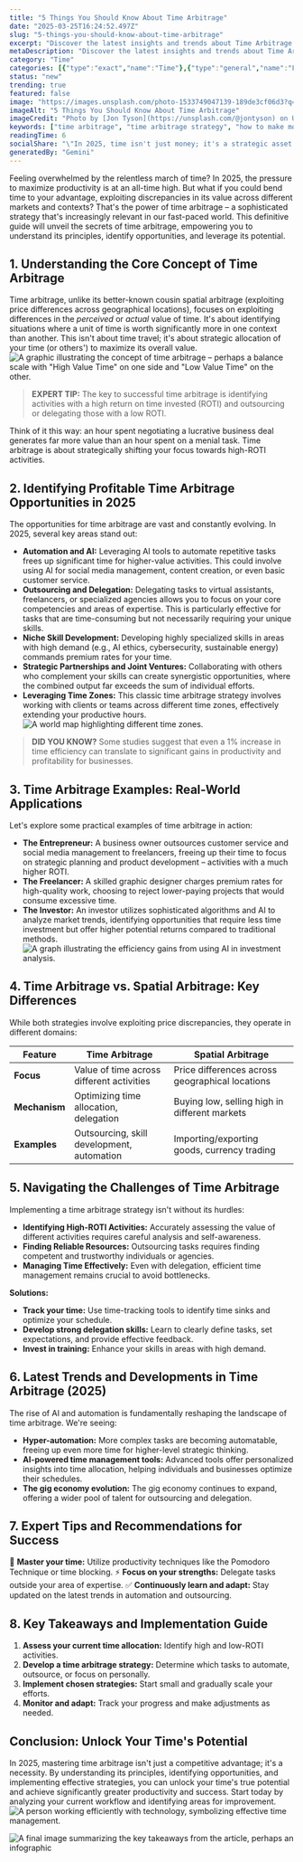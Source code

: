```yaml
---
title: "5 Things You Should Know About Time Arbitrage"
date: "2025-03-25T16:24:52.497Z"
slug: "5-things-you-should-know-about-time-arbitrage"
excerpt: "Discover the latest insights and trends about Time Arbitrage. This comprehensive guide covers everything you need to know about Time Arbitrage in 2025."
metaDescription: "Discover the latest insights and trends about Time Arbitrage. This comprehensive guide covers everything you need to know about Time Arbitrage in 2025."
category: "Time"
categories: [{"type":"exact","name":"Time"},{"type":"general","name":"Finance"},{"type":"medium","name":"Investment Strategies"},{"type":"specific","name":"Futures Trading"},{"type":"niche","name":"Index Arbitrage"}]
status: "new"
trending: true
featured: false
image: "https://images.unsplash.com/photo-1533749047139-189de3cf06d3?q=85&w=1200&fit=max&fm=webp&auto=compress"
imageAlt: "5 Things You Should Know About Time Arbitrage"
imageCredit: "Photo by [Jon Tyson](https://unsplash.com/@jontyson) on Unsplash"
keywords: ["time arbitrage", "time arbitrage strategy", "how to make money with time arbitrage", "time arbitrage examples", "best time arbitrage opportunities", "time arbitrage for beginners", "profitable time arbitrage businesses", "time arbitrage vs. spatial arbitrage", "is time arbitrage real?", "time arbitrage investment strategies"]
readingTime: 6
socialShare: "\"In 2025, time isn't just money; it's a strategic asset. Mastering time arbitrage is the key to unlocking unprecedented productivity and success.\""
generatedBy: "Gemini"
---
```




Feeling overwhelmed by the relentless march of time?  In 2025, the pressure to maximize productivity is at an all-time high.  But what if you could bend time to your advantage, exploiting discrepancies in its value across different markets and contexts?  That's the power of time arbitrage – a sophisticated strategy that's increasingly relevant in our fast-paced world. This definitive guide will unveil the secrets of time arbitrage, empowering you to understand its principles, identify opportunities, and leverage its potential.

## 1. Understanding the Core Concept of Time Arbitrage

Time arbitrage, unlike its better-known cousin spatial arbitrage (exploiting price differences across geographical locations), focuses on exploiting differences in the *perceived* or *actual* value of time.  It's about identifying situations where a unit of time is worth significantly more in one context than another. This isn't about time travel; it's about strategic allocation of your time (or others') to maximize its overall value. ![A graphic illustrating the concept of time arbitrage – perhaps a balance scale with "High Value Time" on one side and "Low Value Time" on the other.](https://images.unsplash.com/photo-1533749047139-189de3cf06d3?q=85&w=1200&fit=max&fm=webp&auto=compress)

> **EXPERT TIP:**  The key to successful time arbitrage is identifying activities with a high return on time invested (ROTI) and outsourcing or delegating those with a low ROTI.

Think of it this way: an hour spent negotiating a lucrative business deal generates far more value than an hour spent on a menial task.  Time arbitrage is about strategically shifting your focus towards high-ROTI activities.

## 2.  Identifying Profitable Time Arbitrage Opportunities in 2025

The opportunities for time arbitrage are vast and constantly evolving.  In 2025, several key areas stand out:

* **Automation and AI:**  Leveraging AI tools to automate repetitive tasks frees up significant time for higher-value activities.  This could involve using AI for social media management, content creation, or even basic customer service.
* **Outsourcing and Delegation:**  Delegating tasks to virtual assistants, freelancers, or specialized agencies allows you to focus on your core competencies and areas of expertise.  This is particularly effective for tasks that are time-consuming but not necessarily requiring your unique skills.
* **Niche Skill Development:**  Developing highly specialized skills in areas with high demand (e.g., AI ethics, cybersecurity, sustainable energy) commands premium rates for your time.
* **Strategic Partnerships and Joint Ventures:** Collaborating with others who complement your skills can create synergistic opportunities, where the combined output far exceeds the sum of individual efforts.
* **Leveraging Time Zones:**  This classic time arbitrage strategy involves working with clients or teams across different time zones, effectively extending your productive hours. ![A world map highlighting different time zones.](https://images.unsplash.com/photo-1495364141860-b0d03eccd065?q=85&w=1200&fit=max&fm=webp&auto=compress)

> **DID YOU KNOW?**  Some studies suggest that even a 1% increase in time efficiency can translate to significant gains in productivity and profitability for businesses.

## 3.  Time Arbitrage Examples: Real-World Applications

Let's explore some practical examples of time arbitrage in action:

* **The Entrepreneur:** A business owner outsources customer service and social media management to freelancers, freeing up their time to focus on strategic planning and product development – activities with a much higher ROTI.
* **The Freelancer:** A skilled graphic designer charges premium rates for high-quality work, choosing to reject lower-paying projects that would consume excessive time.
* **The Investor:** An investor utilizes sophisticated algorithms and AI to analyze market trends, identifying opportunities that require less time investment but offer higher potential returns compared to traditional methods.  ![A graph illustrating the efficiency gains from using AI in investment analysis.](https://images.unsplash.com/photo-1501139083538-0139583c060f?q=85&w=1200&fit=max&fm=webp&auto=compress)

## 4. Time Arbitrage vs. Spatial Arbitrage: Key Differences

While both strategies involve exploiting price discrepancies, they operate in different domains:

| Feature          | Time Arbitrage                               | Spatial Arbitrage                             |
|-----------------|-----------------------------------------------|----------------------------------------------|
| **Focus**        | Value of time across different activities     | Price differences across geographical locations |
| **Mechanism**    | Optimizing time allocation, delegation        | Buying low, selling high in different markets |
| **Examples**     | Outsourcing, skill development, automation     | Importing/exporting goods, currency trading    |

## 5.  Navigating the Challenges of Time Arbitrage

Implementing a time arbitrage strategy isn't without its hurdles:

* **Identifying High-ROTI Activities:** Accurately assessing the value of different activities requires careful analysis and self-awareness.
* **Finding Reliable Resources:**  Outsourcing tasks requires finding competent and trustworthy individuals or agencies.
* **Managing Time Effectively:** Even with delegation, efficient time management remains crucial to avoid bottlenecks.

**Solutions:**

* **Track your time:** Use time-tracking tools to identify time sinks and optimize your schedule.
* **Develop strong delegation skills:** Learn to clearly define tasks, set expectations, and provide effective feedback.
* **Invest in training:**  Enhance your skills in areas with high demand.

## 6. Latest Trends and Developments in Time Arbitrage (2025)

The rise of AI and automation is fundamentally reshaping the landscape of time arbitrage.  We're seeing:

* **Hyper-automation:**  More complex tasks are becoming automatable, freeing up even more time for higher-level strategic thinking.
* **AI-powered time management tools:**  Advanced tools offer personalized insights into time allocation, helping individuals and businesses optimize their schedules.
* **The gig economy evolution:** The gig economy continues to expand, offering a wider pool of talent for outsourcing and delegation.

## 7. Expert Tips and Recommendations for Success

🔑 **Master your time:**  Utilize productivity techniques like the Pomodoro Technique or time blocking.
⚡ **Focus on your strengths:** Delegate tasks outside your area of expertise.
✅ **Continuously learn and adapt:**  Stay updated on the latest trends in automation and outsourcing.

## 8. Key Takeaways and Implementation Guide

1. **Assess your current time allocation:** Identify high and low-ROTI activities.
2. **Develop a time arbitrage strategy:**  Determine which tasks to automate, outsource, or focus on personally.
3. **Implement chosen strategies:**  Start small and gradually scale your efforts.
4. **Monitor and adapt:** Track your progress and make adjustments as needed.

## Conclusion:  Unlock Your Time's Potential

In 2025, mastering time arbitrage isn't just a competitive advantage; it's a necessity. By understanding its principles, identifying opportunities, and implementing effective strategies, you can unlock your time's true potential and achieve significantly greater productivity and success.  Start today by analyzing your current workflow and identifying areas for improvement. ![A person working efficiently with technology, symbolizing effective time management.](https://images.unsplash.com/photo-1509048191080-d2984bad6ae5?q=85&w=1200&fit=max&fm=webp&auto=compress)

![A final image summarizing the key takeaways from the article, perhaps an infographic](https://images.unsplash.com/photo-1455651512878-0ddbb4c4d0a5?q=85&w=1200&fit=max&fm=webp&auto=compress)
